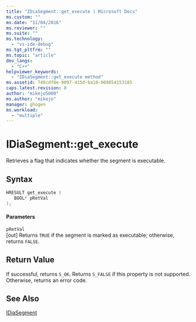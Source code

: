 ```yaml
---
title: "IDiaSegment::get_execute | Microsoft Docs"
ms.custom: ""
ms.date: "11/04/2016"
ms.reviewer: ""
ms.suite: ""
ms.technology: 
  - "vs-ide-debug"
ms.tgt_pltfrm: ""
ms.topic: "article"
dev_langs: 
  - "C++"
helpviewer_keywords: 
  - "IDiaSegment::get_execute method"
ms.assetid: 746cdf8e-9097-415d-ba10-069854153185
caps.latest.revision: 8
author: "mikejo5000"
ms.author: "mikejo"
manager: ghogen
ms.workload: 
  - "multiple"
---
```

# IDiaSegment::get_execute
Retrieves a flag that indicates whether the segment is executable.  
  
## Syntax  
  
```C++  
HRESULT get_execute (   
   BOOL* pRetVal  
);  
```  
  
#### Parameters  
 `pRetVal`  
 [out] Returns `TRUE` if the segment is marked as executable; otherwise, returns `FALSE`.  
  
## Return Value  
 If successful, returns `S_OK`. Returns `S_FALSE` if this property is not supported. Otherwise, returns an error code.  
  
## See Also  
 [IDiaSegment](../../debugger/debug-interface-access/idiasegment.md)